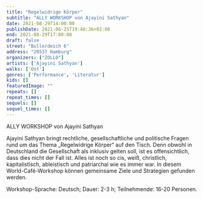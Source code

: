```yaml
---
title: "Regelwidrige Körper"
subtitle: "ALLY WORKSHOP von Ajayini Sathyan"
date: 2021-08-29T14:00:00
publishDate: 2021-06-25T19:40:36+02:00
end: 2021-08-29T17:00:00
draft: false
street: "Bullerdeich 6"
address: "20537 Hamburg"
organizers: ["ZOLLO"]
artists: ['Ajayini Sathyan']
walks: ['Ost']
genres: ['Performance', 'Literatur']
kids: []
featuredImage: ""
repeats: []
repeat_times: []
sequels: []
sequel_times: []
---
```


ALLY WORKSHOP von Ajayini Sathyan

Ajayini Sathyan bringt rechtliche, gesellschaftliche und politische Fragen rund um das Thema „Regelwidrige Körper“ auf den Tisch. Denn obwohl in Deutschland die Gesellschaft als inklusiv gelten soll, ist es offensichtlich, dass dies nicht der Fall ist. Alles ist noch so cis, weiß, christlich, kapitalistisch, ableistisch und patriarchal wie es immer war. In diesem World-Café-Workshop können gemeinsame Ziele und Strategien gefunden werden.

Workshop-Sprache: Deutsch; Dauer: 2-3 h; Teilnehmende: 16-20 Personen.